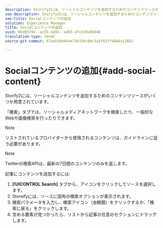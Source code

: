 ```yaml
---
description: Storify2には、ソーシャルコンテンツを追加するためのコンテンツソースがいくつか用意されています。
seo-description: Storify2には、ソーシャルコンテンツを追加するためのコンテンツソースがいくつか用意されています。
seo-title: Socialコンテンツの追加
solution: Experience Manager
title: Socialコンテンツの追加
uuid: 0bd6579e- ac55-4201- a403-4fcb19e8684b
translation-type: tm+mt
source-git-commit: 67aeb3de964473b326c88c3a3f81ff48a6a12652

---
```



# Socialコンテンツの追加{#add-social-content}

Storify2には、ソーシャルコンテンツを追加するためのコンテンツソースがいくつか用意されています。

「検索」タブでは、ソーシャルメディアネットワークを検索したり、一般的なWebや画像検索を行ったりできます。

>[!NOTE]
>
>リストされているプロバイダーから使用されるコンテンツは、ガイドラインに従う必要があります。

>[!NOTE]
>
>Twitterの検索APIは、最新の7日間のコンテンツのみを返します。

記事にコンテンツを追加するには:

1. **[!UICONTROL Search]** タブから、アイコンをクリックしてソースを選択します。
1. Storeifyには、ソースに固有の検索オプションが表示されます。
1. 検索パラメータを入力し、検索アイコン（虫眼鏡）をクリックするか、「検索に戻る」をクリックします。
1. 含める要素が見つかったら、リストから記事の任意のセクションにドラッグします。
